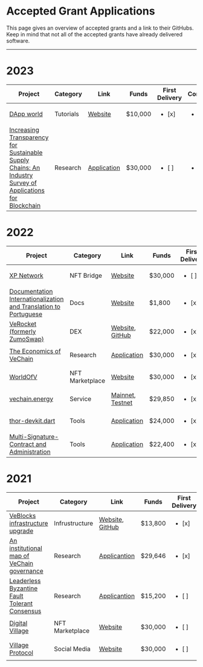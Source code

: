 # Accepted Grant Applications <!-- omit in toc -->

This page gives an overview of accepted grants and a link to their GitHubs. Keep in mind that not all of the accepted grants have already delivered software.

---

# 2023

| Project | Category | Link | Funds | First Delivery | Completed |
| --- | --- | --- | --- | --- | --- |
| [DApp world](https://github.com/vechain/grant-program/blob/master/applications/dappworld_learning_ecosystem.md) | Tutorials | [Website](https://dapp-world.com/) | $10,000 |  <ul><li>[x] </li></ul> | <ul><li>[ ] </li></ul> |
|[Increasing Transparency for Sustainable Supply Chains: An Industry Survey of Applications for Blockchain](https://github.com/vechain/grant-program/blob/master/applications/SydTek_VeCarbon.md)| Research | [Application](https://github.com/vechain/grant-program/blob/master/applications/SydTek_VeCarbon.md) | $30,000 | <ul><li>[ ] </li></ul> | <ul><li>[ ] </li></ul> |



# 2022

| Project | Category | Link | Funds | First Delivery | Completed |
| --- | --- | --- | --- | --- | --- |
| [XP Network](https://github.com/vechain/grant-program/blob/master/applications/xp_network_nft_bridge.md) | NFT Bridge |  [Website](https://bridge.xp.network/) | $30,000 | <ul><li>[ ] </li></ul> | <ul><li>[ ] </li></ul> |
| [Documentation Internationalization and Translation to Portuguese](https://github.com/vechain/grant-program/blob/master/applications/docs-internationalization.md) | Docs |  [Website](https://docs.vechain.org/pt/) | $1,800 | <ul><li>[x] </li></ul> | <ul><li>[ ] </li></ul> |
| [VeRocket (formerly ZumoSwap)](https://github.com/vechain/grant-program/blob/master/applications/veRocket.md) | DEX |  [Website](https://verocket.com/), [GitHub](https://github.com/verocket/) | $22,000 | <ul><li>[x] </li></ul> | <ul><li>[x] </li></ul> |
| [The Economics of VeChain](https://github.com/vechain/grant-program/blob/master/applications/the_economics_of_vechain.md) | Research | [Application](https://github.com/vechain/grant-program/blob/master/applications/the_economics_of_vechain.md) | $30,000 | <ul><li>[x] </li></ul> | <ul><li>[ ] </li></ul> |
|  [WorldOfV](https://github.com/vechain/grant-program/blob/master/applications/worldofv.md) | NFT Marketplace | [Website](https://worldofv.art) | $30,000 | <ul><li>[x] </li></ul> | <ul><li>[x] </li></ul> |
| [vechain.energy](https://github.com/vechain/grant-program/blob/master/applications/vechain.energy.md) | Service | [Mainnet](https://vechain.energy/), [Testnet](https://testnet.vechain.energy/)  | $29,850 | <ul><li>[x] </li></ul> | <ul><li>[x] </li></ul> |
| [thor-devkit.dart](https://github.com/vechain/grant-program/blob/master/applications/thor-devkit-dart.md) | Tools | [Application](https://github.com/vechain/grant-program/blob/master/applications/thor-devkit-dart.md) | $24,000 | <ul><li>[x] </li></ul> | <ul><li>[x] </li></ul> |
| [Multi-Signature-Contract and Administration](https://github.com/vechain/grant-program/blob/master/applications/multi-sig-wallets.md) | Tools | [Application](https://github.com/vechain/grant-program/blob/master/applications/multi-sig-wallets.md) | $22,400 | <ul><li>[x] </li></ul> | <ul><li>[x] </li></ul> |



# 2021

| Project | Category | Link | Funds | First Delivery | Completed |
| --- | --- | --- | --- | --- | --- |
| [VeBlocks infrastructure upgrade](https://github.com/vechain/grant-program/blob/master/applications/VeBlocks_upgrade.md) | Infrustructure | [Website](https://visuals.veblocks.net/), [GitHub](https://github.com/mirei83/VeChain-PublicNodes#public-vechain-thor-nodes)| $13,800 | <ul><li>[x] </li></ul> | <ul><li>[x] </li></ul> |
| [An institutional map of VeChain governance](https://github.com/vechain/grant-program/blob/master/applications/map-of-vechain-governance.md) | Research  | [Applicantion](https://github.com/vechain/grant-program/blob/master/applications/map-of-vechain-governance.md)  | $29,646 | <ul><li>[x] </li></ul> | <ul><li>[ ] </li></ul> |
| [Leaderless Byzantine Fault Tolerant Consensus](https://github.com/vechain/grant-program/blob/master/applications/leaderless_bft_consensus.md) | Research |  [Applicantion](https://github.com/vechain/grant-program/blob/master/applications/leaderless_bft_consensus.md) | $15,200 | <ul><li>[ ] </li></ul> | <ul><li>[ ] </li></ul> |
| [Digital Village](https://github.com/vechain/grant-program/blob/master/applications/digital-village.md) | NFT Marketplace |  [Website](https://digitalvillage.io/) | $30,000 | <ul><li>[ ] </li></ul> | <ul><li>[ ] </li></ul> |
| [Village Protocol](https://github.com/vechain/grant-program/blob/master/applications/village-protocol.md) | Social Media |  [Website](https://digitalvillage.io/) | $30,000 | <ul><li>[ ] </li></ul> | <ul><li>[ ] </li></ul> |
